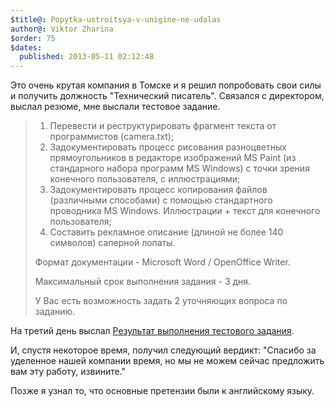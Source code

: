 ```yaml
---
$title@: Popytka-ustroitsya-v-unigine-ne-udalas
author@: Viktor Zharina
$order: 75
$dates:
  published: 2013-05-11 02:12:48
---
```

Это очень крутая компания в Томске и я решил попробовать свои силы и получить должность "Технический писатель". Связался с директором, выслал резюме, мне выслали тестовое задание.



<blockquote>

<ol>

<li>Перевести и реструктурировать фрагмент текста от программистов (camera.txt);</li>

<li>Задокументировать процесс рисования разноцветных прямоугольников в редакторе изображений MS Paint (из стандарного набора программ MS Windows) с точки зрения конечного пользователя, с иллюстрациями;</li>

<li>Задокументировать процесс копирования файлов (различными способами) с помощью стандартного проводника MS Windows. Иллюстрации + текст для конечного пользователя;</li>

<li>Составить рекламное описание (длиной не более 140 символов) саперной лопаты.</li>

</ol>



Формат документации - Microsoft Word / OpenOffice Writer.

Максимальный срок выполнения задания - 3 дня.

У Вас есть возможность задать 2 уточняющих вопроса по заданию.

</blockquote>



На третий день выслал <a href="http://viktor.zharina.info/wp-content/uploads/2013/05/UnigineTestFinal.pdf">Результат выполнения тестового задания</a>.



И, спустя некоторое время, получил следующий вердикт: "Спасибо за уделенное нашей компании время, но мы не можем сейчас предложить вам эту работу, извините."

Позже я узнал то, что основные претензии были к английскому языку.